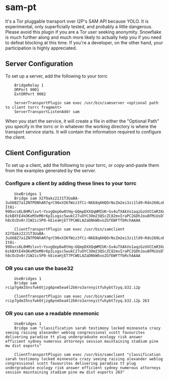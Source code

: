 sam-pt
======

It's a Tor pluggable transport over I2P's SAM API because YOLO. It is
experimental, only superficially tested, and probably a little dangerous. Please
avoid this plugin if you are a Tor user seeking anonymity. Snowflake is much
further along and much more likely to actually help you if you need to defeat
blocking at this time. If you're a developer, on the other hand, your
participation is highly appreciated.

Server Configuration
--------------------

To set up a server, add the following to your torrc

        BridgeRelay 1
        ORPort 9001
        ExtORPort 9002

        ServerTransportPlugin sam exec /usr/bin/samserver <optional path to client torrc fragment>
        ServerTransportListenAddr sam

When you start the service, it will create a file in either the "Optional Path"
you specify in the torrc or in whatever the working directory is where the
transport service starts. It will contain the information required to configure
the client.

Client Configuration
--------------------

To set up a client, add the following to your torrc, or copy-and-paste them from
the examples generated by the server.

### Conflgure a client by adding these lines to your torrc

        UseBridges 1
        Bridge sam X2fOakz22J1T3UaBA-3uX6BZ7a1ZNTPDNhAR7qrC90xXIKfWzz3fCi~N6E8q6HQOrNsZm2ei3zi1ld9~Rdo260Lnb6M~~gYARKvAwvUkUi5IkABS~D1sWYY4~eXRBn5mKzq4RsZpLpFr6G6ydkEdP6hHt8LuxbYYwMwUTr3JIaM31ueYLwS9CHtYo3yPGWCnN2CJXNX6dCMIehHF9t~yjgbc-It8i-99Ovcs6L0HMzlxvt~YxvgQep6w0tHq~GQmpDXXQqWMIUK~Sv4uTXAkVo1aqzGzUVCCmR3XoLwI99J~658LS3XCQv~GyhDhZO779a3rSSJwe5GcL3BXFUt13Vsfb1-6zkBXtE4kOKeM3eM0r6pILogsc5wukC27uOYC3Om23QScZC82mvIraPC2GDhJou8FMiUsDlOt4KliSuhXUzEsR9yGfcbPR67h6whh7ARMPQR-h8cOcDv0rJ1W2ic5P0-kEieaHjET7PCWELAZaDNkWbvoZGfEWFTfbRchAAAA

        ClientTransportPlugin sam exec /usr/bin/samclient X2fOakz22J1T3UaBA-3uX6BZ7a1ZNTPDNhAR7qrC90xXIKfWzz3fCi~N6E8q6HQOrNsZm2ei3zi1ld9~Rdo260Lnb6M~~gYARKvAwvUkUi5IkABS~D1sWYY4~eXRBn5mKzq4RsZpLpFr6G6ydkEdP6hHt8LuxbYYwMwUTr3JIaM31ueYLwS9CHtYo3yPGWCnN2CJXNX6dCMIehHF9t~yjgbc-It8i-99Ovcs6L0HMzlxvt~YxvgQep6w0tHq~GQmpDXXQqWMIUK~Sv4uTXAkVo1aqzGzUVCCmR3XoLwI99J~658LS3XCQv~GyhDhZO779a3rSSJwe5GcL3BXFUt13Vsfb1-6zkBXtE4kOKeM3eM0r6pILogsc5wukC27uOYC3Om23QScZC82mvIraPC2GDhJou8FMiUsDlOt4KliSuhXUzEsR9yGfcbPR67h6whh7ARMPQR-h8cOcDv0rJ1W2ic5P0-kEieaHjET7PCWELAZaDNkWbvoZGfEWFTfbRchAAAA

### OR you can use the base32

        UseBridges 1
        Bridge sam rcip7g4m35nsfwk6tjzg6pnm5ea4l2b6ro3arnnyitfuhybt7zyq.b32.i2p

        ClientTransportPlugin sam exec /usr/bin/samclient rcip7g4m35nsfwk6tjzg6pnm5ea4l2b6ro3arnnyitfuhybt7zyq.b32.i2p 263

### OR you can use a readable mnemonic

        UseBridges 1
        Bridge sam "classification sarah testimony locked minnesota crazy seeing raising alexander weblog congressional scott favourites delivering paradise tt plug undergraduate ecology risk answer efficient sydney numerous attorneys session maintaining stadium pine mw dist exports"

        ClientTransportPlugin sam exec /usr/bin/samclient "classification sarah testimony locked minnesota crazy seeing raising alexander weblog congressional scott favourites delivering paradise tt plug undergraduate ecology risk answer efficient sydney numerous attorneys session maintaining stadium pine mw dist exports 263"

